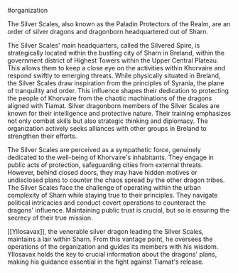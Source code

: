  #organization 

The Silver Scales, also known as the Paladin Protectors of the Realm, are an order of silver dragons and dragonborn headquartered out of Sharn.

The Silver Scales' main headquarters, called the Silvered Spire, is strategically located within the bustling city of Sharn in Breland, within the government district of Highest Towers within the Upper Central Plateau. This allows them to keep a close eye on the activities within Khorvaire and respond swiftly to emerging threats. While physically situated in Breland, the Silver Scales draw inspiration from the principles of Syrania, the plane of tranquility and order. This influence shapes their dedication to protecting the people of Khorvaire from the chaotic machinations of the dragons aligned with Tiamat. Silver dragonborn members of the Silver Scales are known for their intelligence and protective nature. Their training emphasizes not only combat skills but also strategic thinking and diplomacy. The organization actively seeks alliances with other groups in Breland to strengthen their efforts.

The Silver Scales are perceived as a sympathetic force, genuinely dedicated to the well-being of Khorvaire's inhabitants. They engage in public acts of protection, safeguarding cities from external threats. However, behind closed doors, they may have hidden motives or undisclosed plans to counter the chaos spread by the other dragon tribes. The Silver Scales face the challenge of operating within the urban complexity of Sharn while staying true to their principles. They navigate political intricacies and conduct covert operations to counteract the dragons' influence. Maintaining public trust is crucial, but so is ensuring the secrecy of their true mission.

[[Yllosavax]], the venerable silver dragon leading the Silver Scales, maintains a lair within Sharn. From this vantage point, he oversees the operations of the organization and guides its members with his wisdom. Yllosavax holds the key to crucial information about the dragons' plans, making his guidance essential in the fight against Tiamat's release.
